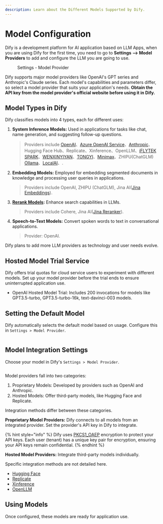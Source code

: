 ```yaml
---
description: Learn about the Different Models Supported by Dify.
---
```


# Model Configuration

Dify is a development platform for AI application based on LLM Apps, when you are using Dify for the first time, you need to go to **Settings --> Model Providers** to add and configure the LLM you are going to use. 

<figure><img src="/en/.gitbook/assets/guides/model-configuration/model-provider-page.png" alt=""><figcaption>Settings - Model Provider</figcaption></figure>


Dify supports major model providers like OpenAI's GPT series and Anthropic's Claude series. Each model's capabilities and parameters differ, so select a model provider that suits your application's needs. **Obtain the API key from the model provider's official website before using it in Dify.**

## Model Types in Dify

Dify classifies models into 4 types, each for different uses:

1.  **System Inference Models:** Used in applications for tasks like chat, name generation, and suggesting follow-up questions.

    > Providers include [OpenAI](https://platform.openai.com/account/api-keys)、[Azure OpenAI Service](https://azure.microsoft.com/en-us/products/ai-services/openai-service/)、[Anthropic](https://console.anthropic.com/account/keys)、Hugging Face Hub、Replicate、Xinference、OpenLLM、[iFLYTEK SPARK](https://www.xfyun.cn/solutions/xinghuoAPI)、[WENXINYIYAN](https://console.bce.baidu.com/qianfan/ais/console/applicationConsole/application)、[TONGYI](https://dashscope.console.aliyun.com/api-key\_management?spm=a2c4g.11186623.0.0.3bbc424dxZms9k)、[Minimax](https://api.minimax.chat/user-center/basic-information/interface-key)、ZHIPU(ChatGLM) [Ollama](https://docs.dify.ai/tutorials/model-configuration/ollama)、[LocalAI](https://github.com/mudler/LocalAI)、.
2.  **Embedding Models:** Employed for embedding segmented documents in knowledge and processing user queries in applications.

    > Providers include OpenAI, ZHIPU (ChatGLM), Jina AI([Jina Embeddings](https://jina.ai/embeddings/)).
3.  [**Rerank Models**](https://docs.dify.ai/advanced/retrieval-augment/rerank)**:** Enhance search capabilities in LLMs.

    > Providers include Cohere, Jina AI([Jina Reranker](https://jina.ai/reranker)).
4.  **Speech-to-Text Models:** Convert spoken words to text in conversational applications.

    > Provider: OpenAI.

Dify plans to add more LLM providers as technology and user needs evolve.

## Hosted Model Trial Service

Dify offers trial quotas for cloud service users to experiment with different models. Set up your model provider before the trial ends to ensure uninterrupted application use.

* OpenAI Hosted Model Trial: Includes 200 invocations for models like GPT3.5-turbo, GPT3.5-turbo-16k, text-davinci-003 models.

## Setting the Default Model

Dify automatically selects the default model based on usage. Configure this in `Settings > Model Provider`.

<figure><img src="/en/.gitbook/assets/guides/model-configuration/image-default-models.png" alt=""><figcaption></figcaption></figure>

## Model Integration Settings

Choose your model in Dify's `Settings > Model Provider`.

<figure><img src="/en/.gitbook/assets/guides/model-configuration/image-20231210143654461.png" alt=""><figcaption></figcaption></figure>

Model providers fall into two categories:

1. Proprietary Models: Developed by providers such as OpenAI and Anthropic.
2. Hosted Models: Offer third-party models, like Hugging Face and Replicate.

Integration methods differ between these categories.

**Proprietary Model Providers:** Dify connects to all models from an integrated provider. Set the provider's API key in Dify to integrate.

{% hint style="info" %}
Dify uses [PKCS1\_OAEP](https://pycryptodome.readthedocs.io/en/latest/src/cipher/oaep.html) encryption to protect your API keys. Each user (tenant) has a unique key pair for encryption, ensuring your API keys remain confidential.
{% endhint %}

**Hosted Model Providers:** Integrate third-party models individually.

Specific integration methods are not detailed here.

* [Hugging Face](https://docs.dify.ai/advanced/model-configuration/hugging-face)
* [Replicate](https://docs.dify.ai/advanced/model-configuration/replicate)
* [Xinference](https://docs.dify.ai/advanced/model-configuration/xinference)
* [OpenLLM](https://docs.dify.ai/advanced/model-configuration/openllm)

## Using Models

Once configured, these models are ready for application use.

<figure><img src="/en/.gitbook/assets/guides/model-configuration/choice-model-in-app.png" alt=""><figcaption></figcaption></figure>
